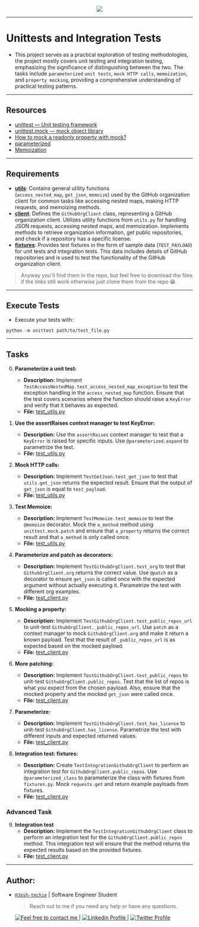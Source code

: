<p align="center">
<img src ="https://i.giphy.com/l0MYSpvx4pnsoMNz2.gif">
</p>

---

# Unittests and Integration Tests

- This project serves as a practical exploration of testing methodologies, the project mostly covers unit testing and integration testing, emphasizing the significance of distinguishing between the two. The tasks include `parameterized` `unit tests`, `mock HTTP calls`, `memoization`, and `property mocking`, providing a comprehensive understanding of practical testing patterns.

---

## Resources

- [unittest — Unit testing framework](https://docs.python.org/3/library/unittest.html)
- [unittest.mock — mock object library](https://docs.python.org/3/library/unittest.mock.html)
- [How to mock a readonly property with mock?](https://stackoverflow.com/questions/16486667/how-to-mock-a-readonly-property-with-mock)
- [parameterized](https://pypi.org/project/parameterized/)
- [Memoization](https://en.wikipedia.org/wiki/Memoization)

---

## Requirements

- **[utils](https://intranet-projects-files.s3.amazonaws.com/webstack/utils.py)**: Contains general utility functions (`access_nested_map`, `get_json`, `memoize`) used by the GitHub organization client for common tasks like accessing nested maps, making HTTP requests, and memoizing methods.
- **[client](https://intranet-projects-files.s3.amazonaws.com/webstack/client.py)**: Defines the `GithubOrgClient` class, representing a GitHub organization client. Utilizes utility functions from `utils.py` for handling JSON requests, accessing nested maps, and memoization. Implements methods to retrieve organization information, get public repositories, and check if a repository has a specific license.
- **[fixtures](https://intranet-projects-files.s3.amazonaws.com/webstack/fixtures.py)**: Provides test fixtures in the form of sample data (`TEST_PAYLOAD`) for unit tests and integration tests. This data includes details of GitHub repositories and is used to test the functionality of the GitHub organization client.

> Anyway you'll find them in the repo, but feel free to download the files if the links still work otherwise just clone them from the repo 😁.

---

## Execute Tests

- Execute your tests with:

```
python -m unittest path/to/test_file.py
```

---

## Tasks

0. **Parameterize a unit test:**

   - **Description:** Implement `TestAccessNestedMap.test_access_nested_map_exception` to test the exception handling in the `access_nested_map` function. Ensure that the test covers scenarios where the function should raise a `KeyError` and verify that it behaves as expected.
   - **File:** [test_utils.py](./test_utils.py)

1. **Use the assertRaises context manager to test KeyError:**

   - **Description:** Use the `assertRaises` context manager to test that a `KeyError` is raised for specific inputs. Use `@parameterized.expand` to parametrize the test.
   - **File:** [test_utils.py](./test_utils.py)

2. **Mock HTTP calls:**

   - **Description:** Implement `TestGetJson.test_get_json` to test that `utils.get_json` returns the expected result. Ensure that the output of `get_json` is equal to `test_payload`.
   - **File:** [test_utils.py](./test_utils.py)

3. **Test Memoize:**

   - **Description:** Implement `TestMemoize.test_memoize` to test the `@memoize` decorator. Mock the `a_method` method using `unittest.mock.patch` and ensure that `a_property` returns the correct result and that `a_method` is only called once.
   - **File:** [test_utils.py](./test_utils.py)

4. **Parameterize and patch as decorators:**

   - **Description:** Implement `TestGithubOrgClient.test_org` to test that `GithubOrgClient.org` returns the correct value. Use `@patch` as a decorator to ensure `get_json` is called once with the expected argument without actually executing it. Parametrize the test with different org examples.
   - **File:** [test_client.py](./test_client.py)

5. **Mocking a property:**

   - **Description:** Implement `TestGithubOrgClient.test_public_repos_url` to unit-test `GithubOrgClient._public_repos_url`. Use `patch` as a context manager to mock `GithubOrgClient.org` and make it return a known payload. Test that the result of `_public_repos_url` is as expected based on the mocked payload.
   - **File:** [test_client.py](./test_client.py)

6. **More patching:**

   - **Description:** Implement `TestGithubOrgClient.test_public_repos` to unit-test `GithubOrgClient.public_repos`. Test that the list of repos is what you expect from the chosen payload. Also, ensure that the mocked property and the mocked `get_json` were called once.
   - **File:** [test_client.py](./test_client.py)

7. **Parameterize:**

   - **Description:** Implement `TestGithubOrgClient.test_has_license` to unit-test `GithubOrgClient.has_license`. Parametrize the test with different inputs and expected returned values.
   - **File:** [test_client.py](./test_client.py)

8. **Integration test: fixtures:**
   - **Description:** Create `TestIntegrationGithubOrgClient` to perform an integration test for `GithubOrgClient.public_repos`. Use `@parameterized_class` to parameterize the class with fixtures from `fixtures.py`. Mock `requests.get` and return example payloads from fixtures.
   - **File:** [test_client.py](./test_client.py)

### Advanced Task

9. **Integration test**
   - **Description:** Implement the `TestIntegrationGithubOrgClient` class to perform an integration test for the `GithubOrgClient.public_repos` method. This integration test will ensure that the method returns the expected results based on the provided fixtures.
   - **File:** [test_client.py](./test_client.py)

---

## Author:

- [`@Josh-techie`]() | Software Engineer Student

  > Reach out to me if you need any help or have any questions.

  <a href="mailto:youssef.abouyahia@e-polytechnique.ma">
  	<img alt="Feel free to contact me" src="https://img.shields.io/badge/-Ask_me_anything-blue?style=flat&logo=Gmail&logoColor=white&link=mailto:youssef.abouyahia@e-polytechnique.ma&color=3d85c6" />
  </a>
  <span> | </span>
    <a href="https://www.linkedin.com/in/youssef-abouyahia/">
        <img alt="Linkedin Profile" src="https://img.shields.io/badge/-Linkedin-0072b1?style=flat&logo=Linkedin&logoColor=white&link=https://www.linkedin.com/in/youssef-abouyahia/" />
    </a>
    <span> | </span>
    <a href="https://twitter.com/JoesephAb">
        <img alt="Twitter Profile" src="https://img.shields.io/badge/-Twitter-0072b1?style=flat&logo=Twitter&logoColor=white&link=https://twitter.com/JoesephAb&color=1DA1F2" />
    </a>
